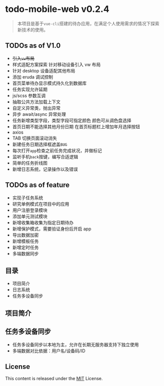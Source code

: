 # todo-mobile-web v0.2.4

> 本项目是基于`vue-cli`搭建的待办应用，在满足个人使用需求的情况下探索新技术的使用。

## TODOs as of V1.0

- ~~引入`vw`布局~~
- 样式适配方案探索 针对移动设备引入 vw 布局
- 针对 desktop 设备适配其他布局
- 添加 eruda 调试控制
- 首页菜单待办显示模式持久化到数据库
- 任务实现允许延期
- js/scss 参数互调
- 抽取公共方法加载上下文
- 自定义异常类，抛出异常
- 异步 await/async 异常处理
- 任务新增类型字段，类型字段可指定颜色 颜色可从调色盘选择
- 首页日期不能选择其他月份日期 在首页标题栏上增加年月选择按钮
- axios
- TAB 切换页面滚动消失
- 新建任务日期选择框遮盖`BUG`
- 每次打开`app`检查之前任务完成状况，并做标记
- 监听手机`back`按键，编写合适逻辑
- 简单的任务折线图
- 新增日志系统，记录操作以及错误

## TODOs as of feature

- 实现子任务系统
- 研究单例模式在项目中的应用
- 用户注册登录模块
- 添加单元测试模块
- 新增收集箱收集为指定日期待办
- 新增保护模式，需要验证身份后开启 app
- 导出数据加密
- 新增模板任务
- 新增定时任务
- 多端数据同步

## 目录

- 项目简介
- 日志系统
- 任务多设备同步

## 项目简介

## 任务多设备同步

- 任务多设备同步以本地为主，允许在长期无服务器支持下独立使用
- 多端数据对比依据：用户名/设备码/ID

## License

This content is released under the [MIT](./LICENSE) License.
